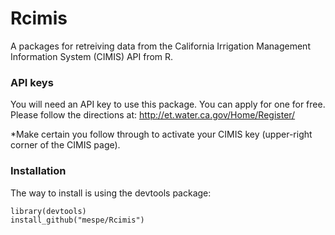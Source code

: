 # Rcimis

A packages for retreiving data from the California Irrigation Management Information System (CIMIS) API from R.

### API keys

You will need an API key to use this package. You can apply for one
for free. Please follow the directions at:
http://et.water.ca.gov/Home/Register/

*Make certain you follow through to activate your CIMIS key
(upper-right corner of the CIMIS page).

### Installation

The way to install is using the devtools package:

```
library(devtools)
install_github("mespe/Rcimis")
```
